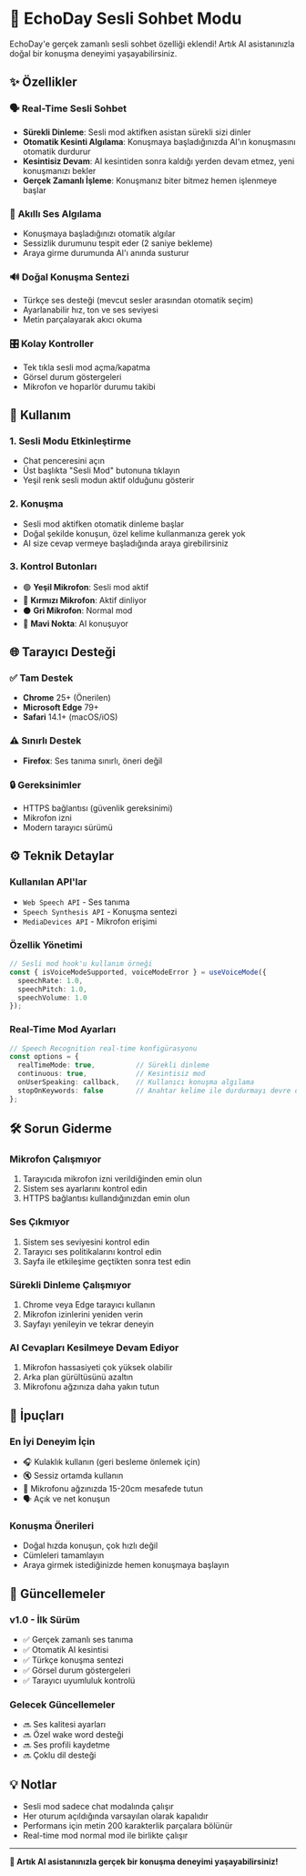 # 🎤 EchoDay Sesli Sohbet Modu

EchoDay'e gerçek zamanlı sesli sohbet özelliği eklendi! Artık AI asistanınızla doğal bir konuşma deneyimi yaşayabilirsiniz.

## ✨ Özellikler

### 🗣️ **Real-Time Sesli Sohbet**
- **Sürekli Dinleme**: Sesli mod aktifken asistan sürekli sizi dinler
- **Otomatik Kesinti Algılama**: Konuşmaya başladığınızda AI'ın konuşmasını otomatik durdurur
- **Kesintisiz Devam**: AI kesintiden sonra kaldığı yerden devam etmez, yeni konuşmanızı bekler
- **Gerçek Zamanlı İşleme**: Konuşmanız biter bitmez hemen işlenmeye başlar

### 🎯 **Akıllı Ses Algılama** 
- Konuşmaya başladığınızı otomatik algılar
- Sessizlik durumunu tespit eder (2 saniye bekleme)
- Araya girme durumunda AI'ı anında susturur

### 🔊 **Doğal Konuşma Sentezi**
- Türkçe ses desteği (mevcut sesler arasından otomatik seçim)
- Ayarlanabilir hız, ton ve ses seviyesi
- Metin parçalayarak akıcı okuma

### 🎛️ **Kolay Kontroller**
- Tek tıkla sesli mod açma/kapatma
- Görsel durum göstergeleri
- Mikrofon ve hoparlör durumu takibi

## 🚀 Kullanım

### 1. **Sesli Modu Etkinleştirme**
- Chat penceresini açın
- Üst başlıkta "Sesli Mod" butonuna tıklayın
- Yeşil renk sesli modun aktif olduğunu gösterir

### 2. **Konuşma**
- Sesli mod aktifken otomatik dinleme başlar
- Doğal şekilde konuşun, özel kelime kullanmanıza gerek yok
- AI size cevap vermeye başladığında araya girebilirsiniz

### 3. **Kontrol Butonları**
- 🟢 **Yeşil Mikrofon**: Sesli mod aktif
- 🔴 **Kırmızı Mikrofon**: Aktif dinliyor
- ⚫ **Gri Mikrofon**: Normal mod
- 🔵 **Mavi Nokta**: AI konuşuyor

## 🌐 Tarayıcı Desteği

### ✅ **Tam Destek**
- **Chrome** 25+ (Önerilen)
- **Microsoft Edge** 79+
- **Safari** 14.1+ (macOS/iOS)

### ⚠️ **Sınırlı Destek**
- **Firefox**: Ses tanıma sınırlı, öneri değil

### 🔒 **Gereksinimler**
- HTTPS bağlantısı (güvenlik gereksinimi)
- Mikrofon izni
- Modern tarayıcı sürümü

## ⚙️ Teknik Detaylar

### **Kullanılan API'lar**
- `Web Speech API` - Ses tanıma
- `Speech Synthesis API` - Konuşma sentezi
- `MediaDevices API` - Mikrofon erişimi

### **Özellik Yönetimi**
```typescript
// Sesli mod hook'u kullanım örneği
const { isVoiceModeSupported, voiceModeError } = useVoiceMode({
  speechRate: 1.0,
  speechPitch: 1.0,
  speechVolume: 1.0
});
```

### **Real-Time Mod Ayarları**
```typescript
// Speech Recognition real-time konfigürasyonu
const options = {
  realTimeMode: true,          // Sürekli dinleme
  continuous: true,            // Kesintisiz mod
  onUserSpeaking: callback,    // Kullanıcı konuşma algılama
  stopOnKeywords: false        // Anahtar kelime ile durdurmayı devre dışı bırak
};
```

## 🛠️ Sorun Giderme

### **Mikrofon Çalışmıyor**
1. Tarayıcıda mikrofon izni verildiğinden emin olun
2. Sistem ses ayarlarını kontrol edin
3. HTTPS bağlantısı kullandığınızdan emin olun

### **Ses Çıkmıyor**
1. Sistem ses seviyesini kontrol edin
2. Tarayıcı ses politikalarını kontrol edin
3. Sayfa ile etkileşime geçtikten sonra test edin

### **Sürekli Dinleme Çalışmıyor**
1. Chrome veya Edge tarayıcı kullanın
2. Mikrofon izinlerini yeniden verin
3. Sayfayı yenileyin ve tekrar deneyin

### **AI Cevapları Kesilmeye Devam Ediyor**
1. Mikrofon hassasiyeti çok yüksek olabilir
2. Arka plan gürültüsünü azaltın
3. Mikrofonu ağzınıza daha yakın tutun

## 🎯 İpuçları

### **En İyi Deneyim İçin**
- 🎧 Kulaklık kullanın (geri besleme önlemek için)
- 🔇 Sessiz ortamda kullanın
- 📏 Mikrofonu ağzınızda 15-20cm mesafede tutun
- 🗣️ Açık ve net konuşun

### **Konuşma Önerileri**
- Doğal hızda konuşun, çok hızlı değil
- Cümleleri tamamlayın
- Araya girmek istediğinizde hemen konuşmaya başlayın

## 🔄 Güncellemeler

### **v1.0 - İlk Sürüm**
- ✅ Gerçek zamanlı ses tanıma
- ✅ Otomatik AI kesintisi
- ✅ Türkçe konuşma sentezi
- ✅ Görsel durum göstergeleri
- ✅ Tarayıcı uyumluluk kontrolü

### **Gelecek Güncellemeler**
- 🔜 Ses kalitesi ayarları
- 🔜 Özel wake word desteği
- 🔜 Ses profili kaydetme
- 🔜 Çoklu dil desteği

## 💡 Notlar

- Sesli mod sadece chat modalında çalışır
- Her oturum açıldığında varsayılan olarak kapalıdır
- Performans için metin 200 karakterlik parçalara bölünür
- Real-time mod normal mod ile birlikte çalışır

---

**🚀 Artık AI asistanınızla gerçek bir konuşma deneyimi yaşayabilirsiniz!**